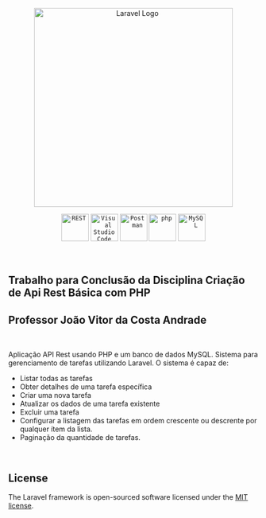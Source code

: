 <p align="center"><a href="https://laravel.com" target="_blank"><img src="https://raw.githubusercontent.com/laravel/art/master/logo-lockup/5%20SVG/2%20CMYK/1%20Full%20Color/laravel-logolockup-cmyk-red.svg" width="400" alt="Laravel Logo"></a>
<div align="center">
	<code><img width="55" src="https://user-images.githubusercontent.com/25181517/192107858-fe19f043-c502-4009-8c47-476fc89718ad.png" alt="REST" title="REST"/></code>
	<code><img width="55" src="https://user-images.githubusercontent.com/25181517/192108891-d86b6220-e232-423a-bf5f-90903e6887c3.png" alt="Visual Studio Code" title="Visual Studio Code"/></code>
	<code><img width="55" src="https://user-images.githubusercontent.com/25181517/192109061-e138ca71-337c-4019-8d42-4792fdaa7128.png" alt="Postman" title="Postman"/></code>
	<code><img width="55" src="https://user-images.githubusercontent.com/25181517/183570228-6a040b9f-3ddf-47a2-a201-743121dac664.png" alt="php" title="php"/></code>
	<code><img width="55" src="https://user-images.githubusercontent.com/25181517/183896128-ec99105a-ec1a-4d85-b08b-1aa1620b2046.png" alt="MySQL" title="MySQL"/></code>
</div>
<br>
<br>

## Trabalho para Conclusão da Disciplina Criação de Api Rest Básica com PHP
## Professor João Vitor da Costa Andrade

<br>


Aplicação API Rest usando PHP e um banco de dados MySQL. Sistema para gerenciamento de tarefas utilizando Laravel. O sistema é capaz de:

- Listar todas as tarefas
- Obter detalhes de uma tarefa específica
- Criar uma nova tarefa
- Atualizar os dados de uma tarefa existente
- Excluir uma tarefa
- Configurar a listagem das tarefas em ordem crescente ou descrente por qualquer ítem da lista.
- Paginação da quantidade de tarefas.

<br>

## License

The Laravel framework is open-sourced software licensed under the [MIT license](https://opensource.org/licenses/MIT).
